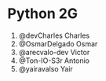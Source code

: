 # Python 2G

1. @devCharles Charles
2. @OsmarDelgado Osmar
3. @arecvalo-dev Victor
4. @Ton-IO-S3r Antonio
5. @yairavalso Yair

